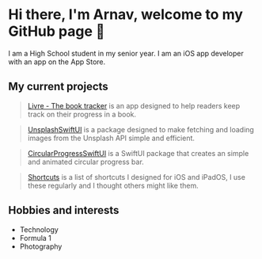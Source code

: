 # Hi there, I'm Arnav, welcome to my GitHub page 👋

I am a High School student in my senior year. I am an iOS app developer with an app on the App Store.

## My current projects <br/>
> [Livre - The book tracker](https://apps.apple.com/in/app/livre-the-book-tracker/id1540542887) is an app designed to help readers keep track on their progress in a book.

> [UnsplashSwiftUI](https://github.com/ArnavMotwani/UnsplashSwiftUI) is a package designed to make fetching and loading images from the Unsplash API simple and efficient.

> [CircularProgressSwiftUI](https://github.com/ArnavMotwani/CircularProgressSwiftUI) is a SwiftUI package that creates an simple and animated circular progress bar.

> [Shortcuts](https://sites.google.com/view/arnavmotwani/shortcuts) is a list of shortcuts I designed for iOS and iPadOS, I use these regularly and I thought others might like them.

## Hobbies and interests

* Technology
* Formula 1
* Photography
